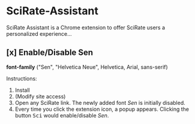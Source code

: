 # SciRate-Assistant
SciRate Assistant is a Chrome extension to offer SciRate users a personalized experience...

## [x] Enable/Disable Sen
**font-family** ("Sen", "Helvetica Neue", Helvetica, Arial, sans-serif)

Instructions:
1. Install
2. (Modify site access)
3. Open any SciRate link. The newly added font *Sen* is initially disabled. 
4. Every time you click the extension icon, a popup appears. Clicking the button <kbd>Sci</kbd> would enable/disable *Sen*.
